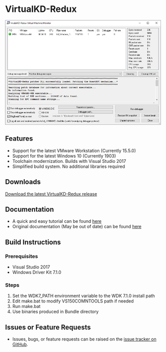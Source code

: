 # VirtualKD-Redux
![](https://github.com/4d61726b/VirtualKD-Redux/blob/master/VirtualKD-Redux/Docs/vmmon.png)

## Features

* Support for the latest VMware Workstation (Currently 15.5.0)
* Support for the latest Windows 10 (Currently 1903)
* Toolchain modernization. Builds with Visual Studio 2017
* Simplified build system. No additional libraries required

## Downloads
[Download the latest VirtualKD-Redux release](https://github.com/4d61726b/VirtualKD-Redux/releases)

## Documentation
* A quick and easy tutorial can be found [here](https://github.com/4d61726b/VirtualKD-Redux/blob/master/VirtualKD-Redux/Docs/Tutorial.md)
* Original documentation (May be out of date) can be found [here](http://sysprogs.com/legacy/virtualkd/dox/)

## Build Instructions
### Prerequisites
* Visual Studio 2017
* Windows Driver Kit 7.1.0
### Steps
1. Set the WDK7_PATH environment variable to the WDK 7.1.0 install path
2. Edit make.bat to modify VS150COMNTOOLS path if needed
3. Run make.bat
4. Use binaries produced in Bundle directory
## Issues or Feature Requests
* Issues, bugs, or feature requests can be raised on the [issue tracker on GitHub](https://github.com/4d61726b/VirtualKD-Redux/issues).

